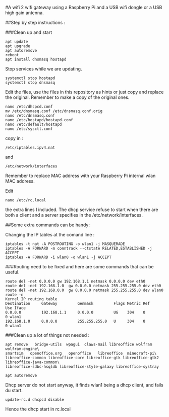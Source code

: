 
#A wifi 2 wifi gateway using a Raspberry Pi and a USB wifi dongle or a USB high gain antenna.

##Step by step instructions :

###Clean up and start
```
apt update
apt upgrade
apt autoremove 
reboot
apt install dnsmasq hostapd
```
Stop services while we are updating.
```
systemctl stop hostapd
systemctl stop dnsmasq
```

Edit the files, use the files in this repository as hints or just copy and replace the original. 
Remember to make a copy of the original ones.
```
nano /etc/dhcpcd.conf
mv /etc/dnsmasq.conf /etc/dnsmasq.conf.orig
nano /etc/dnsmasq.conf
nano /etc/hostapd/hostapd.conf
nano /etc/default/hostapd
nano /etc/sysctl.conf
```

copy in :
```
/etc/iptables.ipv4.nat
```
and
```
/etc/network/interfaces
```
Remember to replace MAC address with your Raspberry Pi internal wlan MAC address.

Edit
```
nano /etc/rc.local
```
the extra lines I included. The dhcp service refuse to start when there are both a client and a server 
specifies in the /etc/network/interfaces.

##Some extra commands can be handy:

Changing the IP tables at the comand line :
```
iptables -t nat -A POSTROUTING -o wlan1 -j MASQUERADE
iptables -A FORWARD -m conntrack --ctstate RELATED,ESTABLISHED -j ACCEPT
iptables -A FORWARD -i wlan0 -o wlan1 -j ACCEPT
```
###Routing need to be fixed and here are some commands that can be useful.
```
route del -net 0.0.0.0 gw 192.168.1.1 netmask 0.0.0.0 dev eth0
route del -net 192.168.1.0  gw 0.0.0.0 netmask 255.255.255.0 dev eth0
route del -net 192.168.0.0  gw 0.0.0.0 netmask 255.255.255.0 dev wlan0
route -n
Kernel IP routing table
Destination     Gateway         Genmask         Flags Metric Ref    Use Iface
0.0.0.0         192.168.1.1     0.0.0.0         UG    304    0        0 wlan1
192.168.1.0     0.0.0.0         255.255.255.0   U     304    0        0 wlan1
```

###Clean up a lot of things not needed :
```
apt remove   bridge-utils  wpagui  claws-mail libreoffice wolfram wolfram-engine\
smartsim   openoffice.org   openoffice   libreoffice  minecraft-pi\
libreoffice-common libreoffice-core libreoffice-gtk libreoffice-gtk2 libreoffice-java-common\
libreoffice-sdbc-hsqldb libreoffice-style-galaxy libreoffice-systray 

apt autoremove
```

Dhcp server do not start anyway, it finds wlan1 being a dhcp client, and fails du start. 
```
update-rc.d dhcpcd disable
```
Hence the dhcp start in rc.local




